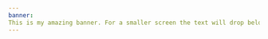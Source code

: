 ```yaml
---
banner:
This is my amazing banner. For a smaller screen the text will drop below onto a solid background. For a larger screen the text is on top of the image with a gradient background that fades into a transparent background. The quotes on the banner will change to different ones.
---
```

